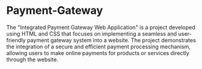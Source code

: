 # Payment-Gateway
The "Integrated Payment Gateway Web Application" is a project developed using HTML and CSS that focuses on implementing a seamless and user-friendly payment gateway system into a website. The project demonstrates the integration of a secure and efficient payment processing mechanism, allowing users to make online payments for products or services directly through the website.
